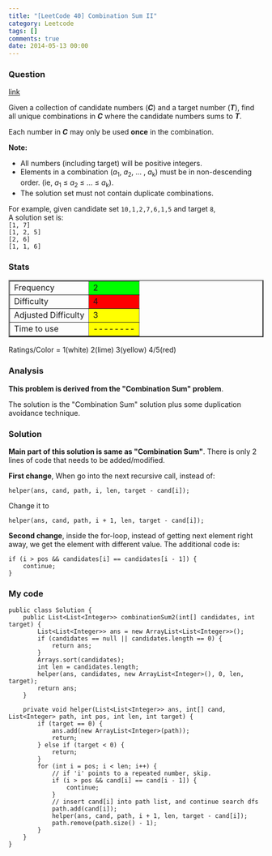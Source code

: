 ```yaml
---
title: "[LeetCode 40] Combination Sum II"
category: Leetcode
tags: []
comments: true
date: 2014-05-13 00:00
---
```



### Question

[link](http://oj.leetcode.com/problems/combination-sum-ii/)

<div class="question-content">
            <p></p><p>
Given a collection of candidate numbers (<b><i>C</i></b>) and a target number (<b><i>T</i></b>), find all unique combinations in <b><i>C</i></b> where the candidate numbers sums to <b><i>T</i></b>.
</p>

<p>Each number in <b><i>C</i></b> may only be used <b>once</b> in the combination.
</p>
<p><b>Note:</b><br>
</p><ul>
<li>All numbers (including target) will be positive integers.</li>
<li>Elements in a combination (<i>a</i><sub>1</sub>, <i>a</i><sub>2</sub>, … , <i>a</i><sub>k</sub>) must be in non-descending order. (ie, <i>a</i><sub>1</sub> ≤ <i>a</i><sub>2</sub> ≤ … ≤ <i>a</i><sub>k</sub>).</li>
<li>The solution set must not contain duplicate combinations.</li>
</ul>
<p></p>

<p>
For example, given candidate set <code>10,1,2,7,6,1,5</code> and target <code>8</code>, <br>
A solution set is: <br>
<code>[1, 7]</code> <br>
<code>[1, 2, 5]</code> <br>
<code>[2, 6]</code> <br>
<code>[1, 1, 6]</code> <br>
</p><p></p>
          </div>

### Stats

<table border="2">
	<tr>
		<td>Frequency</td>
		<td bgcolor="lime">2</td>
	</tr>
	<tr>
		<td>Difficulty</td>
		<td bgcolor="red">4</td>
	</tr>
	<tr>
		<td>Adjusted Difficulty</td>
		<td bgcolor="yellow">3</td>
	</tr>
	<tr>
		<td>Time to use</td>
		<td bgcolor="yellow">--------</td>
	</tr>
</table>

Ratings/Color = 1(white) 2(lime) 3(yellow) 4/5(red)

### Analysis

**This problem is derived from the "Combination Sum" problem**.

The solution is the "Combination Sum" solution plus some duplication avoidance technique.

### Solution

**Main part of this solution is same as "Combination Sum"**. There is only 2 lines of code that needs to be added/modified.

**First change**, When go into the next recursive call, instead of:

    helper(ans, cand, path, i, len, target - cand[i]);

Change it to

    helper(ans, cand, path, i + 1, len, target - cand[i]);

**Second change**, inside the for-loop, instead of getting next element right away, we get the element with different value. The additional code is:

    if (i > pos && candidates[i] == candidates[i - 1]) {
        continue;
    }

### My code

    public class Solution {
        public List<List<Integer>> combinationSum2(int[] candidates, int target) {
            List<List<Integer>> ans = new ArrayList<List<Integer>>();
            if (candidates == null || candidates.length == 0) {
                return ans;
            }
            Arrays.sort(candidates);
            int len = candidates.length;
            helper(ans, candidates, new ArrayList<Integer>(), 0, len, target);
            return ans;
        }

        private void helper(List<List<Integer>> ans, int[] cand, List<Integer> path, int pos, int len, int target) {
            if (target == 0) {
                ans.add(new ArrayList<Integer>(path));
                return;
            } else if (target < 0) {
                return;
            }
            for (int i = pos; i < len; i++) {
                // if 'i' points to a repeated number, skip.
                if (i > pos && cand[i] == cand[i - 1]) {
                    continue;
                }
                // insert cand[i] into path list, and continue search dfs
                path.add(cand[i]);
                helper(ans, cand, path, i + 1, len, target - cand[i]);
                path.remove(path.size() - 1);
            }
        }
    }

